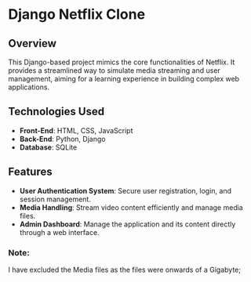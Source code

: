 # Django Netflix Clone

## Overview
This Django-based project mimics the core functionalities of Netflix. It provides a streamlined way to simulate media streaming and user management, aiming for a learning experience in building complex web applications.


## Technologies Used
- **Front-End**: HTML, CSS, JavaScript
- **Back-End**: Python, Django
- **Database**: SQLite

## Features
- **User Authentication System**: Secure user registration, login, and session management.
- **Media Handling**: Stream video content efficiently and manage media files.
- **Admin Dashboard**: Manage the application and its content directly through a web interface.

### Note: 
I have excluded the Media files as the files were onwards of a Gigabyte;

